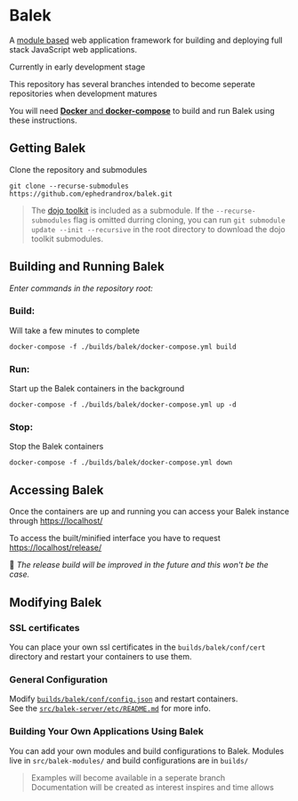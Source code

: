 # **Balek**
A [module based](docs/modules.md) web application framework for building and deploying full stack JavaScript web applications.
  
Currently in early development stage

This repository has several branches intended to become seperate repositories when development matures


You will need [**Docker** and **docker-compose**](https://www.docker.com) to build and run Balek using these instructions.

## Getting Balek
Clone the repository and submodules

    git clone --recurse-submodules https://github.com/ephedrandrox/balek.git  

 > The [dojo toolkit](https://dojotoolkit.org) is included as a submodule. If the `--recurse-submodules` 
 > flag is omitted durring cloning, you can run `git submodule update --init --recursive` in 
 > the root directory to download the dojo toolkit submodules.

## Building and Running Balek

_Enter commands in the repository root:_

### Build:
Will take a few minutes to complete

    docker-compose -f ./builds/balek/docker-compose.yml build

### Run:
Start up the Balek containers in the background  

    docker-compose -f ./builds/balek/docker-compose.yml up -d

### Stop:
Stop the Balek containers  

    docker-compose -f ./builds/balek/docker-compose.yml down



## Accessing Balek  

Once the containers are up and running you can access your Balek instance through [https://localhost/](https://localhost/)

To access the built/minified interface you have to request [https://localhost/release/](https://localhost/release/)  

📝 _The release build will be improved in the future and this won't be the case._



## Modifying Balek
### SSL certificates
You can place your own ssl certificates in the `builds/balek/conf/cert` directory and restart your containers to use them.
### General Configuration
Modify [`builds/balek/conf/config.json`](builds/balek/conf/config.json) and restart containers.  
See the [`src/balek-server/etc/README.md`](src/balek-server/etc/README.md) for more info.


### Building Your Own Applications Using Balek 
You can add your own modules and build configurations to Balek. Modules live in  `src/balek-modules/` and build configurations are in `builds/`  
 > Examples will become available in a seperate branch  
 > Documentation will be created as interest inspires and time allows 
